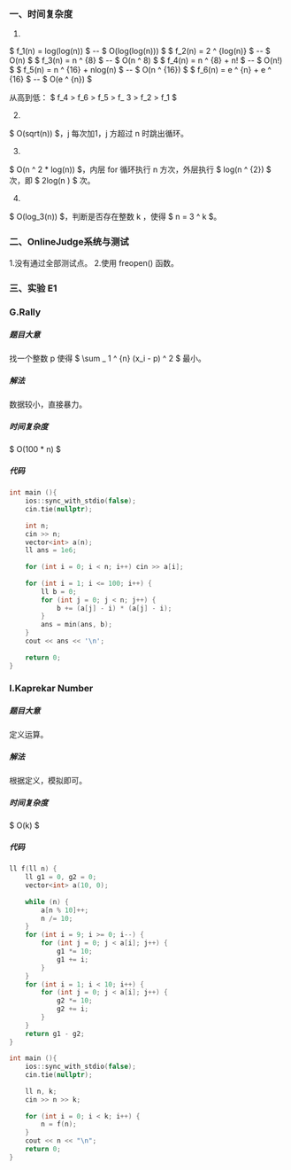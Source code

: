 ### 一、时间复杂度
1.
$ f_1(n) = log(log(n)) $ -- $ O(log(log(n))) $
$ f_2(n) = 2 ^ {log(n)} $ -- $ O(n) $
$ f_3(n) = n ^ {8} $ -- $ O(n ^ 8) $
$ f_4(n) = n ^ {8} + n! $ -- $ O(n!) $
$ f_5(n) = n ^ {16} + nlog(n) $ -- $ O(n ^ {16}) $
$ f_6(n) = e ^ {n} + e ^ {16} $ -- $ O(e ^ {n}) $

从高到低： $ f_4 > f_6 > f_5 > f_ 3 > f_2 > f_1 $

2.
$ O(sqrt(n)) $，j 每次加1，j 方超过 n 时跳出循环。

3.
$ O(n ^ 2 * log(n)) $，内层 for 循环执行 n 方次，外层执行 $ log(n ^ {2}) $ 次，即 $ 2log(n ) $ 次。

4.
$ O(log_3(n)) $，判断是否存在整数 k ，使得 $ n = 3 ^ k $。

### 二、OnlineJudge系统与测试
1.没有通过全部测试点。
2.使用 freopen() 函数。

### 三、实验 E1

### G.Rally

##### 题目大意
找一个整数 p 使得 $ \sum _ 1 ^ {n}  (x_i - p) ^ 2 $ 最小。
##### 解法
数据较小，直接暴力。
##### 时间复杂度
$ O(100 * n) $
##### 代码
```cpp
int main (){
    ios::sync_with_stdio(false);
    cin.tie(nullptr);
    
    int n;
    cin >> n;
    vector<int> a(n);
    ll ans = 1e6;
 
    for (int i = 0; i < n; i++) cin >> a[i];
 
    for (int i = 1; i <= 100; i++) {
        ll b = 0;
        for (int j = 0; j < n; j++) {
            b += (a[j] - i) * (a[j] - i); 
        }
        ans = min(ans, b);
    }
    cout << ans << '\n';
 
    return 0;
}
```


### I.Kaprekar Number

##### 题目大意
定义运算。
##### 解法
根据定义，模拟即可。
##### 时间复杂度
$ O(k) $
##### 代码
```cpp
ll f(ll n) {
    ll g1 = 0, g2 = 0;
    vector<int> a(10, 0);
 
    while (n) {
        a[n % 10]++;
        n /= 10;
    }
    for (int i = 9; i >= 0; i--) {
        for (int j = 0; j < a[i]; j++) {
            g1 *= 10;
            g1 += i;
        }
    }
    for (int i = 1; i < 10; i++) {
        for (int j = 0; j < a[i]; j++) {
            g2 *= 10;
            g2 += i;
        }
    }
    return g1 - g2;
}
 
int main (){
    ios::sync_with_stdio(false);
    cin.tie(nullptr);
    
    ll n, k;
    cin >> n >> k;
 
    for (int i = 0; i < k; i++) {
        n = f(n);
    }
    cout << n << "\n";
    return 0;
}
```